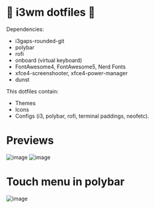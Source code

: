 # 🌌 i3wm dotfiles 🌌

Dependencies:
- i3gaps-rounded-git
- polybar
- rofi
- onboard (virtual keyboard)
- FontAwesome4, FontAwesome5, Nerd Fonts
- xfce4-screenshooter, xfce4-power-manager
- dunst

This dotfiles contain:

  - Themes
  - Icons
  - Configs (i3, polybar, rofi, terminal paddings, neofetc).
  
 # Previews
 
![image](https://user-images.githubusercontent.com/85375012/199650706-a30d0e1a-8415-4ad4-b5c8-86d311e036da.png)
![image](https://user-images.githubusercontent.com/85375012/199655431-a7c95030-0e2c-4fab-8e97-e9376cce2402.png)
# Touch menu in polybar 
![image](https://user-images.githubusercontent.com/85375012/199650807-0c1a8033-cbde-4a88-8ab7-1b65eb31fc58.png)
